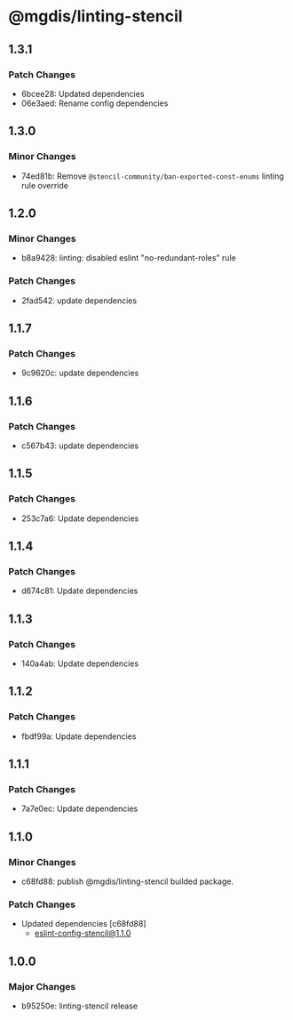 # @mgdis/linting-stencil

## 1.3.1

### Patch Changes

- 6bcee28: Updated dependencies
- 06e3aed: Rename config dependencies

## 1.3.0

### Minor Changes

- 74ed81b: Remove `@stencil-community/ban-exported-const-enums` linting rule override

## 1.2.0

### Minor Changes

- b8a9428: linting: disabled eslint "no-redundant-roles" rule

### Patch Changes

- 2fad542: update dependencies

## 1.1.7

### Patch Changes

- 9c9620c: update dependencies

## 1.1.6

### Patch Changes

- c567b43: update dependencies

## 1.1.5

### Patch Changes

- 253c7a6: Update dependencies

## 1.1.4

### Patch Changes

- d674c81: Update dependencies

## 1.1.3

### Patch Changes

- 140a4ab: Update dependencies

## 1.1.2

### Patch Changes

- fbdf99a: Update dependencies

## 1.1.1

### Patch Changes

- 7a7e0ec: Update dependencies

## 1.1.0

### Minor Changes

- c68fd88: publish @mgdis/linting-stencil builded package.

### Patch Changes

- Updated dependencies [c68fd88]
  - eslint-config-stencil@1.1.0

## 1.0.0

### Major Changes

- b95250e: linting-stencil release
